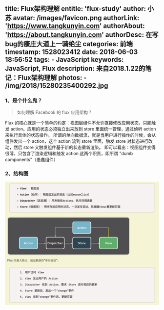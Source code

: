 title: Flux架构理解
entitle: 'flux-study'
author: 小苏
avatar: /images/favicon.png
authorLink: 'https://www.tangkunyin.com'
authorAbout: 'https://about.tangkunyin.com'
authorDesc: 在写bug的康庄大道上一骑绝尘
categories: 前端
timestamp: 1528023412
date: 2018-06-03 18:56:52
tags:
    - JavaScript
keywords: JavaScript, Flux
description: 来自2018.1.22的笔记：Flux架构理解
photos:
    - /img/2018/15280235400292.jpg
---


### 1、是个什么鬼？

> 如何理解 Facebook 的 flux 应用架构？

Flux 的核心就是一个简单的约定：视图层组件不允许直接修改应用状态，只能触发 action。应用的状态必须独立出来放到 store 里面统一管理，通过侦听 action 来执行具体的状态操作。
所谓的单向数据流，就是当用户进行操作的时候，会从组件发出一个 action，这个 action 流到 store 里面，触发 store 对状态进行改动，然后 store 又触发组件基于新的状态重新渲染。
即可以看出：视图组件变得很薄，只包含了渲染逻辑和触发 action 这两个职责，即所谓 "dumb components"（愚蠢组件）

### 2、结构图

![](/img/2018/15280235400292.jpg)



